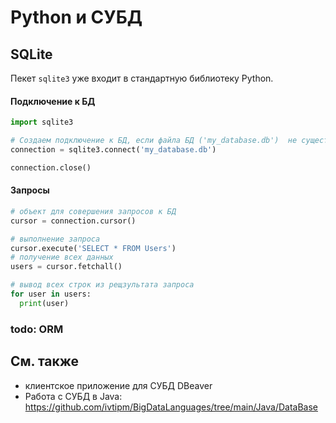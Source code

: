 # Python и СУБД
## SQLite
Пекет `sqlite3` уже входит в стандартную библиотеку Python.


#### Подключение к БД
```python
import sqlite3

# Создаем подключение к БД, если файла БД ('my_database.db')  не существует, то он будет создан
connection = sqlite3.connect('my_database.db')

connection.close()
```


#### Запросы
```python
# объект для совершения запросов к БД
cursor = connection.cursor()

# выполнение запроса
cursor.execute('SELECT * FROM Users')
# получение всех данных
users = cursor.fetchall()

# вывод всех строк из рещзультата запроса
for user in users:
  print(user)
```
### todo: ORM

## См. также
- клиентское приложение для СУБД DBeaver
- Работа с СУБД в Java: https://github.com/ivtipm/BigDataLanguages/tree/main/Java/DataBase